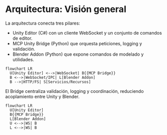# Arquitectura: Visión general

La arquitectura conecta tres pilares:

- Unity Editor (C#) con un cliente WebSocket y un conjunto de comandos de editor.
- MCP Unity Bridge (Python) que orquesta peticiones, logging y validación.
- Blender Addon (Python) que expone comandos de modelado y utilidades.

```mermaid
flowchart LR
  U[Unity Editor] <-->|WebSocket| B{{MCP Bridge}}
  B <-->|WebSocket/IPC| L[Blender Addon]
  B -->|HTTP/FS| S[Servicios/Recursos]
```

El Bridge centraliza validación, logging y coordinación, reduciendo acoplamiento entre Unity y Blender.


<!-- AUTO:ARCH_INVENTORY -->
```mermaid
flowchart LR
  U[Unity Editor]
  B{{MCP Bridge}}
  L[Blender Addon]
  U <-->|WS| B
  L <-->|WS| B
```
<!-- AUTO:ARCH_INVENTORY:END -->
